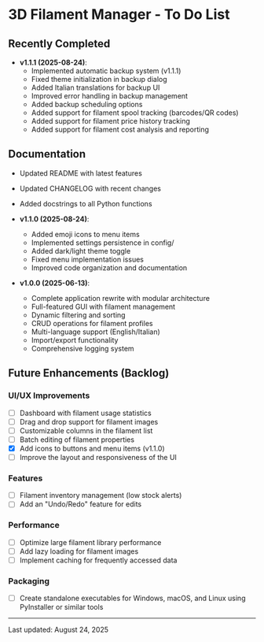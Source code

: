 # 3D Filament Manager - To Do List

## Recently Completed

* **v1.1.1 (2025-08-24)**:
  * Implemented automatic backup system (v1.1.1)
  * Fixed theme initialization in backup dialog
  * Added Italian translations for backup UI
  * Improved error handling in backup management
  * Added backup scheduling options
  * Added support for filament spool tracking (barcodes/QR codes)
  * Added support for filament price history tracking
  * Added support for filament cost analysis and reporting

## Documentation

* Updated README with latest features
* Updated CHANGELOG with recent changes
* Added docstrings to all Python functions

* **v1.1.0 (2025-08-24)**:
  * Added emoji icons to menu items
  * Implemented settings persistence in config/
  * Added dark/light theme toggle
  * Fixed menu implementation issues
  * Improved code organization and documentation

* **v1.0.0 (2025-06-13)**:
  * Complete application rewrite with modular architecture
  * Full-featured GUI with filament management
  * Dynamic filtering and sorting
  * CRUD operations for filament profiles
  * Multi-language support (English/Italian)
  * Import/export functionality
  * Comprehensive logging system

## Future Enhancements (Backlog)

### UI/UX Improvements

* [ ] Dashboard with filament usage statistics
* [ ] Drag and drop support for filament images
* [ ] Customizable columns in the filament list
* [ ] Batch editing of filament properties
* [x] Add icons to buttons and menu items (v1.1.0)
* [ ] Improve the layout and responsiveness of the UI

### Features

* [ ] Filament inventory management (low stock alerts)
* [ ] Add an "Undo/Redo" feature for edits

### Performance

* [ ] Optimize large filament library performance
* [ ] Add lazy loading for filament images
* [ ] Implement caching for frequently accessed data

### Packaging

* [ ] Create standalone executables for Windows, macOS, and Linux using PyInstaller or similar tools

---

Last updated: August 24, 2025
